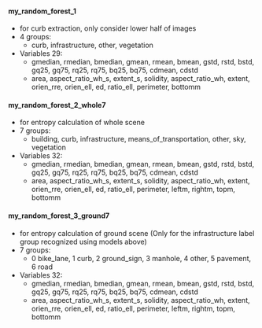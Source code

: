 #### my_random_forest_1
- for curb extraction, only consider lower half of images
- 4 groups:
  - curb, infrastructure, other, vegetation
- Variables 29:
  - gmedian, rmedian, bmedian, gmean, rmean, bmean, gstd, rstd, bstd, gq25, gq75, rq25, rq75, bq25, bq75, cdmean, cdstd
  - area, aspect_ratio_wh_s, extent_s, solidity, aspect_ratio_wh, extent, orien_rre, orien_ell, ed, ratio_ell, perimeter, bottomm


#### my_random_forest_2_whole7
- for entropy calculation of whole scene
- 7 groups: 
  - building, curb, infrastructure, means_of_transportation, other, sky, vegetation
- Variables 32:
  - gmedian, rmedian, bmedian, gmean, rmean, bmean, gstd, rstd, bstd, gq25, gq75, rq25, rq75, bq25, bq75, cdmean, cdstd
  - area, aspect_ratio_wh_s, extent_s, solidity, aspect_ratio_wh, extent, orien_rre, orien_ell, ed, ratio_ell, perimeter, leftm, rightm, topm, bottomm



#### my_random_forest_3_ground7
- for entropy calculation of ground scene (Only for the infrastructure label group recognized using models above)
- 7 groups: 
  - 0 bike_lane, 1 curb, 2 ground_sign, 3 manhole, 4 other, 5 pavement, 6 road
- Variables 32:
  - gmedian, rmedian, bmedian, gmean, rmean, bmean, gstd, rstd, bstd, gq25, gq75, rq25, rq75, bq25, bq75, cdmean, cdstd
  - area, aspect_ratio_wh_s, extent_s, solidity, aspect_ratio_wh, extent, orien_rre, orien_ell, ed, ratio_ell, perimeter, leftm, rightm, topm, bottomm
